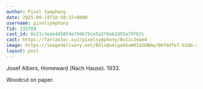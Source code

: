 ```yaml
---
author: Pixel Symphony
date: 2025-09-19T18:50:37+0000
username: pixelsymphony
fid: 232704
cast_id: 0x11c3eae445854ef94675ce5a2f0ab2d55a79fb7c
cast: https://farcaster.xyz/pixelsymphony/0x11c3eae4
image: https://imagedelivery.net/BXluQx4ige9GuW0Ia56BHw/06fddfe7-b18b-478e-c7d9-e75f3b780600/original
layout: post
---
```

Josef Albers, Homeward (Nach Hause). 1933.  
  
Woodcut on paper.  

<img src='https://imagedelivery.net/BXluQx4ige9GuW0Ia56BHw/06fddfe7-b18b-478e-c7d9-e75f3b780600/original' alt='' referrerpolicy='no-referrer'/>
